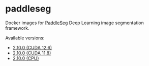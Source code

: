# paddleseg
Docker images for [PaddleSeg](https://github.com/PaddlePaddle/PaddleSeg) Deep Learning image segmentation framework.

Available versions:

* [2.10.0 (CUDA 12.6)](2.10.0_cuda12.6)
* [2.10.0 (CUDA 11.8)](2.10.0_cuda11.8)
* [2.10.0 (CPU)](2.10.0_cpu)
